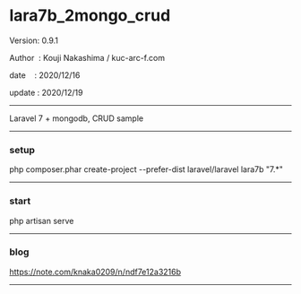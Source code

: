 ﻿# lara7b_2mongo_crud

 Version: 0.9.1

 Author  : Kouji Nakashima / kuc-arc-f.com

 date    : 2020/12/16

 update : 2020/12/19 

***

Laravel 7 + mongodb, CRUD sample

***
### setup

php composer.phar create-project --prefer-dist laravel/laravel lara7b "7.*"

***
### start

php artisan serve

***
### blog

https://note.com/knaka0209/n/ndf7e12a3216b

***



